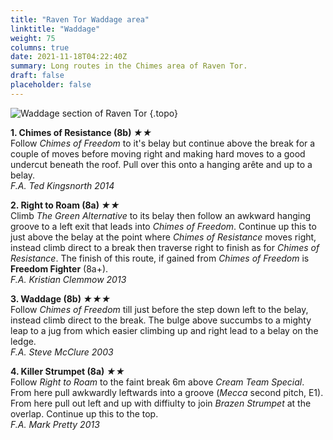 ```yaml
---
title: "Raven Tor Waddage area"
linktitle: "Waddage"
weight: 75
columns: true
date: 2021-11-18T04:22:40Z
summary: Long routes in the Chimes area of Raven Tor.
draft: false
placeholder: false
---
```


![Waddage section of Raven Tor](/img/peak/millers-dale/ravenstor-waddage.jpg)
{.topo}

**1. Chimes of Resistance (8b) *&starf;&starf;***  
Follow *Chimes of Freedom* to it's belay but continue above the break for a couple of moves before moving right and making hard moves to a good undercut beneath the roof. Pull over this onto a hanging arête and up to a belay.  
*F.A. Ted Kingsnorth 2014*

**2. Right to Roam (8a) *&starf;&starf;***  
Climb *The Green Alternative* to its belay then follow an awkward hanging groove to a left exit that leads into *Chimes of Freedom*. Continue up this to just above the belay at the point where *Chimes of Resistance* moves right, instead climb direct to a break then traverse right to finish as for *Chimes of Resistance*. The finish of this route, if gained from *Chimes of Freedom* is **Freedom Fighter** (8a+).  
*F.A. Kristian Clemmow 2013*

**3. Waddage (8b) *&starf;&starf;&starf;***  
Follow *Chimes of Freedom* till just before the step down left to the belay, instead climb direct to the break. The bulge above succumbs to a mighty leap to a jug from which easier climbing up and right lead to a belay on the ledge.  
*F.A. Steve McClure 2003*

**4. Killer Strumpet (8a) *&starf;&starf;***  
Follow *Right to Roam* to the faint break 6m above *Cream Team Special*. From here pull awkwardly leftwards into a groove (*Mecca* second pitch, E1). From here pull out left and up with diffiulty to join *Brazen Strumpet* at the overlap. Continue up this to the top.  
*F.A. Mark Pretty 2013*